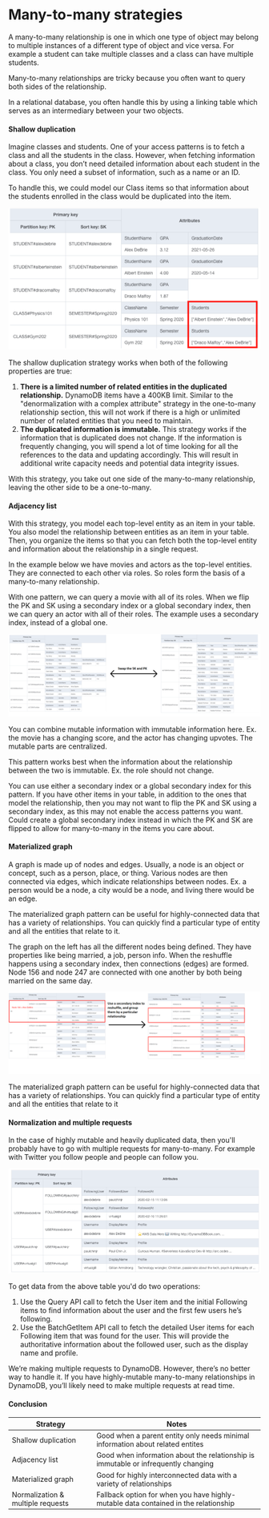 # Many-to-many strategies
A many-to-many relationship is one in which one type of object may belong to
multiple instances of a different type of object and vice versa. For example a student
can take multiple classes and a class can have multiple students.

Many-to-many relationships are tricky because you often want to query both
sides of the relationship.

In a relational database, you often handle this by using a linking table which
serves as an intermediary between your two objects.

#### Shallow duplication
Imagine classes and students. One of your access patterns is to fetch a class and
all the students in the class. However, when fetching information about a class,
you don’t need detailed information about each student in the class. You only need
a subset of information, such as a name or an ID.

To handle this, we could model our Class items so that information about the
students enrolled in the class would be duplicated into the item.

![Shallow duplication](./images/shallow-duplication.png)

The shallow duplication strategy works when both of the following properties are
true:
1. **There is a limited number of related entities in the duplicated relationship.**
   DynamoDB items have a 400KB limit. Similar to the "denormalization with a complex
   attribute" strategy in the one-to-many relationship section, this will not work if
   there is a high or unlimited number of related entities that you need to maintain.
2. **The duplicated information is immutable.** This strategy works if the information
   that is duplicated does not change. If the information is frequently changing,
   you will spend a lot of time looking for all the references to the data and updating
   accordingly. This will result in additional write capacity needs and potential data
   integrity issues.

With this strategy, you take out one side of the many-to-many relationship, leaving
the other side to be a one-to-many.

#### Adjacency list
With this strategy, you model each top-level entity as an item in your table. You
also model the relationship between entities as an item in your table. Then, you
organize the items so that you can fetch both the top-level entity and information
about the relationship in a single request.

In the example below we have movies and actors as the top-level entities. They are
connected to each other via roles. So roles form the basis of a many-to-many relationship.

With one pattern, we can query a movie with all of its roles. When we flip the PK and SK
using a secondary index or a global secondary index, then we can query an actor with
all of their roles. The example uses a secondary index, instead of a global one.

![Adjacency list](./images/adjacency_list.png)

You can combine mutable information with immutable information here. Ex. the movie
has a changing score, and the actor has changing upvotes. The mutable parts are
centralized.

This pattern works best when the information about the relationship between the two
is immutable. Ex. the role should not change.

You can use either a secondary index or a global secondary index for this pattern. If
you have other items in your table, in addition to the ones that model the relationship,
then you may not want to flip the PK and SK using a secondary index, as this may not
enable the access patterns you want. Could create a global secondary index instead
in which the PK and SK are flipped to allow for many-to-many in the items you care
about.

#### Materialized graph
A graph is made up of nodes and edges. Usually, a node is an object or concept, such
as a person, place, or thing. Various nodes are then connected via edges, which
indicate relationships between nodes. Ex. a person would be a node, a city would be
a node, and living there would be an edge.

The materialized graph pattern can be useful for highly-connected data that has a
variety of relationships. You can quickly find a particular type of entity and
all the entities that relate to it.

The graph on the left has all the different nodes being defined. They have properties
like being married, a job, person info. When the reshuffle happens using a secondary
index, then connections (edges) are formed. Node 156 and node 247 are connected with
one another by both being married on the same day.

![Materialized graph](./images/materialized-graph.png)

The materialized graph pattern can be useful for highly-connected data that has a
variety of relationships. You can quickly find a particular type of entity and all
the entities that relate to it

#### Normalization and multiple requests
In the case of highly mutable and heavily duplicated data, then you'll probably have
to go with multiple requests for many-to-many. For example with Twitter you follow
people and people can follow you.

![Many-to-many multiple queries](./images/many-to-many-multiple-queries.png)

To get data from the above table you'd do two operations:
1. Use the Query API call to fetch the User item and the initial Following items
   to find information about the user and the first few users he’s following.
2. Use the BatchGetItem API call to fetch the detailed User items for each
   Following item that was found for the user. This will provide the authoritative
   information about the followed user, such as the display name and profile.

We’re making multiple requests to DynamoDB. However, there’s no better way to
handle it. If you have highly-mutable many-to-many relationships in DynamoDB,
you’ll likely need to make multiple requests at read time.

#### Conclusion
| Strategy                          | Notes                                                                               |
|-----------------------------------|-------------------------------------------------------------------------------------|
| Shallow duplication               | Good when a parent entity only needs minimal information about related entites      |
| Adjacency list                    | Good when information about the relationship is immutable or infrequently changing  |
| Materialized graph                | Good for highly interconnected data with a variety of relationships                 |
| Normalization & multiple requests | Fallback option for when you have highly-mutable data contained in the relationship |
